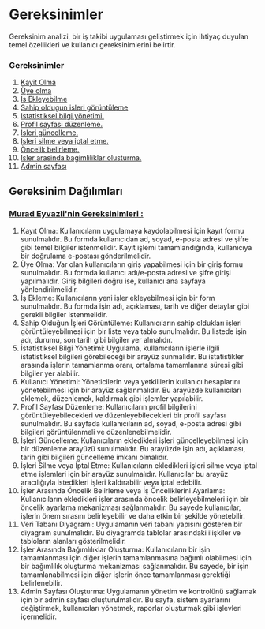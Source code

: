 # Gereksinimler

Gereksinim analizi, bir iş takibi uygulaması geliştirmek için ihtiyaç duyulan temel özellikleri ve kullanıcı gereksinimlerini belirtir.

### Gereksinimler
1. [Kayit Olma](#murad-eyvazlinin-gereksinimleri)
2. [Üye olma](#murad-eyvazlinin-gereksinimleri)
3. [Is Ekleyebilme](#murad-eyvazlinin-gereksinimleri)
4. [Sahip oldugun isleri görüntüleme](#murad-eyvazlinin-gereksinimleri)
5. [Istatistiksel bilgi yönetimi.](#murad-eyvazlinin-gereksinimleri)
6. [Profil sayfasi düzenleme.](#murad-eyvazlinin-gereksinimleri)
7. [Isleri güncelleme.](#murad-eyvazlinin-gereksinimleri)
8. [Isleri silme veya iptal etme.](#murad-eyvazlinin-gereksinimleri)
9. [Öncelik belirleme.](#murad-eyvazlinin-gereksinimleri)
10. [Isler arasinda bagimliliklar olusturma.](#murad-eyvazlinin-gereksinimleri)
11. [Admin sayfası](#murad-eyvazlinin-gereksinimleri)

## Gereksinim Dağılımları

### [Murad Eyvazli'nin Gereksinimleri :]()
1. Kayıt Olma: Kullanıcıların uygulamaya kaydolabilmesi için kayıt formu sunulmalıdır. Bu formda kullanıcıdan ad, soyad, e-posta adresi ve şifre gibi temel bilgiler istenmelidir. Kayıt işlemi tamamlandığında, kullanıcıya bir doğrulama e-postası gönderilmelidir.
2. Üye Olma: Var olan kullanıcıların giriş yapabilmesi için bir giriş formu sunulmalıdır. Bu formda kullanıcı adı/e-posta adresi ve şifre girişi yapılmalıdır. Giriş bilgileri doğru ise, kullanıcı ana sayfaya yönlendirilmelidir.
3. İş Ekleme: Kullanıcıların yeni işler ekleyebilmesi için bir form sunulmalıdır. Bu formda işin adı, açıklaması, tarih ve diğer detaylar gibi gerekli bilgiler istenmelidir.
4. Sahip Olduğun İşleri Görüntüleme: Kullanıcıların sahip oldukları işleri görüntüleyebilmesi için bir liste veya tablo sunulmalıdır. Bu listede işin adı, durumu, son tarih gibi bilgiler yer almalıdır.
5. İstatistiksel Bilgi Yönetimi: Uygulama, kullanıcıların işlerle ilgili istatistiksel bilgileri görebileceği bir arayüz sunmalıdır. Bu istatistikler arasında işlerin tamamlanma oranı, ortalama tamamlanma süresi gibi bilgiler yer alabilir.
6. Kullanıcı Yönetimi: Yöneticilerin veya yetkililerin kullanıcı hesaplarını yönetebilmesi için bir arayüz sağlanmalıdır. Bu arayüzde kullanıcıları eklemek, düzenlemek, kaldırmak gibi işlemler yapılabilir.
7. Profil Sayfası Düzenleme: Kullanıcıların profil bilgilerini görüntüleyebilecekleri ve düzenleyebilecekleri bir profil sayfası sunulmalıdır. Bu sayfada kullanıcıların ad, soyad, e-posta adresi gibi bilgileri görüntülenmeli ve düzenlenebilmelidir.
8. İşleri Güncelleme: Kullanıcıların ekledikleri işleri güncelleyebilmesi için bir düzenleme arayüzü sunulmalıdır. Bu arayüzde işin adı, açıklaması, tarih gibi bilgileri güncelleme imkanı olmalıdır.
9. İşleri Silme veya İptal Etme: Kullanıcıların ekledikleri işleri silme veya iptal etme işlemleri için bir arayüz sunulmalıdır. Kullanıcılar bu arayüz aracılığıyla istedikleri işleri kaldırabilir veya iptal edebilir.
10. İşler Arasında Öncelik Belirleme veya İş Önceliklerini Ayarlama: Kullanıcıların ekledikleri işler arasında öncelik belirleyebilmeleri için bir öncelik ayarlama mekanizması sağlanmalıdır. Bu sayede kullanıcılar, işlerin önem sırasını belirleyebilir ve daha etkin bir şekilde yönetebilir.
11. Veri Tabanı Diyagramı: Uygulamanın veri tabanı yapısını gösteren bir diyagram sunulmalıdır. Bu diyagramda tablolar arasındaki ilişkiler ve tabloların alanları gösterilmelidir.
12. İşler Arasında Bağımlılıklar Oluşturma: Kullanıcıların bir işin tamamlanması için diğer işlerin tamamlanmasına bağımlı olabilmesi için bir bağımlılık oluşturma mekanizması sağlanmalıdır. Bu sayede, bir işin tamamlanabilmesi için diğer işlerin önce tamamlanması gerektiği belirlenebilir.
13. Admin Sayfası Oluşturma: Uygulamanın yönetim ve kontrolünü sağlamak için bir admin sayfası oluşturulmalıdır. Bu sayfa, sistem ayarlarını değiştirmek, kullanıcıları yönetmek, raporlar oluşturmak gibi işlevleri içermelidir.